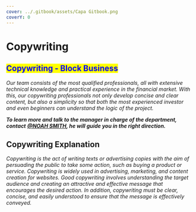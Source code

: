 ```yaml
---
cover: ../.gitbook/assets/Capa Gitbook.png
coverY: 0
---
```


# Copywriting

## <mark style="color:blue;">Copywriting - Block Business</mark>

_Our team consists of the most qualified professionals, all with extensive technical knowledge and practical experience in the financial market. With this, our copywriting professionals not only develop concise and clear content, but also a simplicity so that both the most experienced investor and even beginners can understand the logic of the project._

_**To learn more and talk to the manager in charge of the department, contact**_ [_**@NOAH SMITH**_](copywriting.md#https-t.me-noah\_smt)_**, he will guide you in the right direction.**_

## Copywriting Explanation

_Copywriting is the act of writing texts or advertising copies with the aim of persuading the public to take some action, such as buying a product or service. Copywriting is widely used in advertising, marketing, and content creation for websites. Good copywriting involves understanding the target audience and creating an attractive and effective message that encourages the desired action. In addition, copywriting must be clear, concise, and easily understood to ensure that the message is effectively conveyed._



